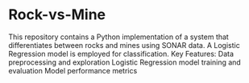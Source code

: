 # Rock-vs-Mine
This repository contains a Python implementation of a system that differentiates between rocks and mines using SONAR data. A Logistic Regression model is employed for classification.
Key Features:
Data preprocessing and exploration
Logistic Regression model training and evaluation
Model performance metrics

